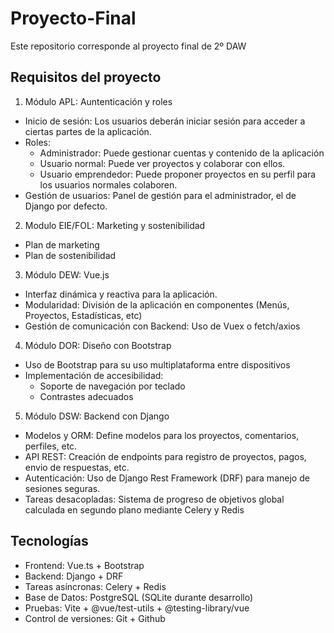# Proyecto-Final
Este repositorio corresponde al proyecto final de 2º DAW

## Requisitos del proyecto
1. Módulo APL: Auntenticación y roles
- Inicio de sesión: Los usuarios deberán iniciar sesión para acceder a ciertas partes de la aplicación.
- Roles:
    - Administrador: Puede gestionar cuentas y contenido de la aplicación
    - Usuario normal: Puede ver proyectos y colaborar con ellos.
    - Usuario emprendedor: Puede proponer proyectos en su perfil para los usuarios normales colaboren.
- Gestión de usuarios: Panel de gestión para el administrador, el de Django por defecto.

2. Modulo EIE/FOL: Marketing y sostenibilidad
- Plan de marketing
- Plan de sostenibilidad

3. Módulo DEW: Vue.js
- Interfaz dinámica y reactiva para la aplicación.
- Modularidad: División de la aplicación en componentes (Menús, Proyectos, Estadísticas, etc)
- Gestión de comunicación con Backend: Uso de Vuex o fetch/axios

4. Módulo DOR: Diseño con Bootstrap
- Uso de Bootstrap para su uso multiplataforma entre dispositivos
- Implementación de accesibilidad:
    - Soporte de navegación por teclado
    - Contrastes adecuados

5. Módulo DSW: Backend con Django
- Modelos y ORM: Define modelos para los proyectos, comentarios, perfiles, etc.
- API REST: Creación de endpoints para registro de proyectos, pagos, envio de respuestas, etc.
- Autenticación: Uso de Django Rest Framework (DRF) para manejo de sesiones seguras.
- Tareas desacopladas: Sistema de progreso de objetivos global calculada en segundo plano mediante Celery y Redis

## Tecnologías

- Frontend: Vue.ts + Bootstrap
- Backend: Django + DRF
- Tareas asíncronas: Celery + Redis
- Base de Datos: PostgreSQL (SQLite durante desarrollo)
- Pruebas: Vite + @vue/test-utils + @testing-library/vue
- Control de versiones: Git + Github

